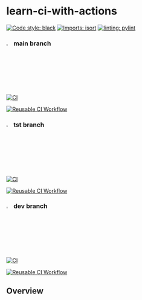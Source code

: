 # learn-ci-with-actions

[![Code style: black](https://img.shields.io/badge/code%20style-black-000000.svg)](https://github.com/psf/black)
[![Imports: isort](https://img.shields.io/badge/%20imports-isort-%231674b1?style=flat&labelColor=ef8336)](https://pycqa.github.io/isort/)
[![linting: pylint](https://img.shields.io/badge/linting-pylint-yellowgreen)](https://github.com/PyCQA/pylint)

<h3><img src="https://git-scm.com/images/logos/downloads/Git-Icon-1788C.png" alt="git branch icon" style="height: 3%; width: 3%;"/> main branch </h3>

[![CI](https://github.com/fillipelgm/learn-ci-with-actions/actions/workflows/ci.yml/badge.svg?branch=main)](https://github.com/fillipelgm/learn-ci-with-actions/actions/workflows/ci.yml)

[![Reusable CI Workflow](https://github.com/fillipelgm/learn-ci-with-actions/actions/workflows/ci_with_reusable_workflow.yml/badge.svg?branch=main)](https://github.com/fillipelgm/learn-ci-with-actions/actions/workflows/ci_with_reusable_workflow.yml)

<h3><img src="https://git-scm.com/images/logos/downloads/Git-Icon-1788C.png" alt="git branch icon" style="height: 3%; width: 3%;"/> tst branch </h3>

[![CI](https://github.com/fillipelgm/learn-ci-with-actions/actions/workflows/ci.yml/badge.svg?branch=tst)](https://github.com/fillipelgm/learn-ci-with-actions/actions/workflows/ci.yml)

[![Reusable CI Workflow](https://github.com/fillipelgm/learn-ci-with-actions/actions/workflows/ci_with_reusable_workflow.yml/badge.svg?branch=tst)](https://github.com/fillipelgm/learn-ci-with-actions/actions/workflows/ci_with_reusable_workflow.yml)

<h3><img src="https://git-scm.com/images/logos/downloads/Git-Icon-1788C.png" alt="git branch icon" style="height: 3%; width: 3%;"/> dev branch </h3>

[![CI](https://github.com/fillipelgm/learn-ci-with-actions/actions/workflows/ci.yml/badge.svg?branch=dev)](https://github.com/fillipelgm/learn-ci-with-actions/actions/workflows/ci.yml)

[![Reusable CI Workflow](https://github.com/fillipelgm/learn-ci-with-actions/actions/workflows/ci_with_reusable_workflow.yml/badge.svg?branch=dev)](https://github.com/fillipelgm/learn-ci-with-actions/actions/workflows/ci_with_reusable_workflow.yml)

## Overview
